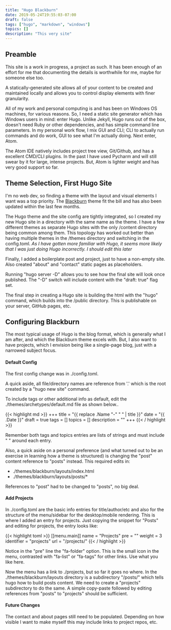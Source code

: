```yaml
---
title: "Hugo Blackburn"
date: 2019-05-24T19:55:03-07:00
draft: false
tags: ["hugo", "markdown", "windows"]
topics: []
description: "This very site"
---
```


## Preamble

This site is a work in progress, a project as such. It has been enough of an effort for me that documenting the details is worthwhile for me, maybe for someone else too.

A statically-generated site allows all of your content to be created and maintained locally and allows you to control display elements with finer granularity.

All of my work and personal computing is and has been on Windows OS machines, for various reasons. So, I need a static site generator which has Windows users in mind: enter Hugo. Unlike Jekyll, Hugo runs out of the box, doesn't need Ruby or other dependencies, and has simple command line parameters. In my personal work flow, I mix GUI and CLI; CLI to actually run commands and do work, GUI to see what I'm actually doing. Next enter, Atom.

The Atom IDE natively includes project tree view, Git/Github, and has a excellent CMD/CLI plugins. In the past I have used Pycharm and will still swear by it for large, intense projects. But, Atom is lighter weight and has very good support so far.

## Theme Selection, First Hugo Site

I'm no web dev, so finding a theme with the layout and visual elements I want was a top priority. The [Blackburn][blackburn] theme fit the bill and has also been updated within the last few months.

The Hugo theme and the site config are tightly integrated, so I created my new Hugo site in a directory with the same name as the theme. I have a few different themes as separate Hugo sites with the only /content directory being common among them. This topology has worked out better than having multiple themes in the /themes directory and switching in the config.toml. _As I have gotten more familiar with Hugo, it seems more likely that I was just doing Hugo incorrectly. I should edit this later_

Finally, I added a boilerplate post and project, just to have a non-empty site. Also created "about" and "contact" static pages as placeholders.

Running "hugo server -D" allows you to see how the final site will look once published. The "-D" switch will include content with the "draft: true" flag set.

The final step in creating a Hugo site is building the html with the "hugo" command, which builds into the /public directory. This is publishable on your server, GitHub pages, etc.

## Configuring Blackburn

The most typical usage of Hugo is the blog format, which is generally what I am after, and which the Blackburn theme excels with. But, I also want to have projects, which I envision being like a single-page blog, just with a narrowed subject focus.

#### Default Config

The first config change was in ./config.toml.

A quick aside, all file/directory names are reference from '.' which is the root created by a "hugo new site" command.

To include tags or other additional info as default, edit the ./themes/archetypes/default.md file as shown below..

{{< highlight md >}}
+++
title = "{{ replace .Name "-" " " | title }}"
date = "{{ .Date }}"
draft = true
tags = []
topics = []
description = ""
+++
{{< / highlight >}}

Remember both tags and topics entries are lists of strings and must include " " around each entry.

Also, a quick aside on a personal preference (and what turned out to be an exercise in learning how a theme is structured) is changing the "post" content reference to "posts" instead. This required edits in:

* ./themes/blackburn/layouts/index.html
* ./themes/blackburn/layouts/posts/*

References to "post" had to be changed to "posts", no big deal.

#### Add Projects

In ./config.toml are the basic info entries for title/author/etc and also for the structure of the menu/sidebar for the desktop/mobile rendering. This is where I added an entry for projects. Just copying the snippet for "Posts" and editing for projects, the entry looks like:

{{< highlight toml >}}
[[menu.main]]
  name = "Projects"
  pre = "<i class='fa fa-folder fa-fw'></i>"
  weight = 3
  identifier = "projects"
  url = "/projects/"
{{< / highlight >}}

Notice in the "pre" line the "fa-folder" option. This is the small icon in the menu, contrasted with "fa-list" or "fa-tags" for other links. Use what you like here.

Now the menu has a link to ./projects, but so far it goes no where. In the ./themes/blackburn/layouts directory is a subdirectory "/posts/" which tells hugo how to build posts content. We need to create a "projects" subdirectory to do the same. A simple copy-paste followed by editing references from "posts" to "projects" should be sufficient. 

#### Future Changes

The contact and about pages still need to be populated. Depending on how visible I want to make myself this may include links to project repos, etc.


[blackburn]: https://github.com/yoshiharuyamashita/blackburn
